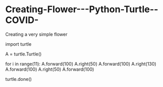 # Creating-Flower---Python-Turtle--COVID-
Creating a very simple flower

import turtle

A = turtle.Turtle()

for i in range(11):
  A.forward(100)
  A.right(50)
  A.forward(100)
  A.right(130)
  A.forward(100)
  A.right(50)
  A.forward(100)

  turtle.done()
